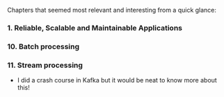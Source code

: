 
Chapters that seemed most relevant and interesting from a quick glance:

### 1. Reliable, Scalable and Maintainable Applications

### 10. Batch processing

### 11. Stream processing
- I did a crash course in Kafka but it would be neat to know more about this!